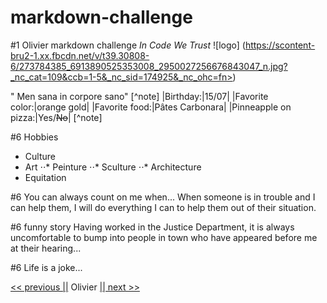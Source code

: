 # markdown-challenge

#1 Olivier markdown challenge
_In Code We Trust_
![logo] (https://scontent-bru2-1.xx.fbcdn.net/v/t39.30808-6/273784385_6913890525353008_2950027256676843047_n.jpg?_nc_cat=109&ccb=1-5&_nc_sid=174925&_nc_ohc=fn>)

" Men sana in corpore sano"
[^note]
|Birthday:|15/07|
|Favorite color:|orange gold|
|Favorite food:|Pâtes Carbonara|
|Pinneapple on pizza:|Yes/~~No~~|
[^note]

#6 Hobbies

- Culture
- Art
  ⋅⋅* Peinture
  ⋅⋅* Sculture
  ⋅⋅\* Architecture
- Equitation

#6 You can always count on me when...
When someone is in trouble and I can help them, I will do everything I can to help them out of their situation.

#6 funny story
Having worked in the Justice Department, it is always uncomfortable to bump into people in town who have appeared before me at their hearing...

#6 Life is a joke...

[<< previous ||](https://github.com/louiscollard/markdown-challenge) Olivier [|| next >>](https://github.com/Saphido/markdown-challenge)
